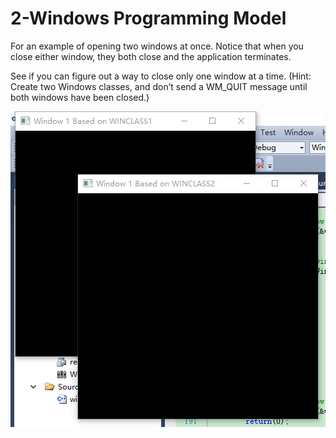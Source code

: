 # 2-Windows Programming Model
For an example of opening two windows at once. Notice that when you close either window, they both close and the application
terminates. 

See if you can figure out a way to close only one window at a time. (Hint: Create two Windows classes, and don’t send a WM_QUIT message until both windows
have been closed.)

![two windows two classes](./screenshots/twoWindowsTwoClasses.PNG)

